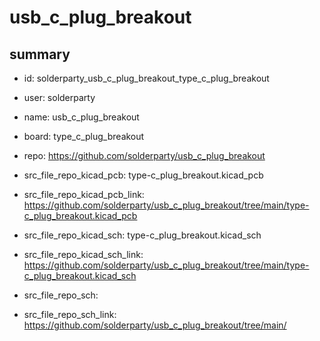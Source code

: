 # usb_c_plug_breakout
 
## summary 
* id: solderparty_usb_c_plug_breakout_type_c_plug_breakout
* user: solderparty
* name: usb_c_plug_breakout
* board: type_c_plug_breakout
* repo: https://github.com/solderparty/usb_c_plug_breakout
* src_file_repo_kicad_pcb: type-c_plug_breakout.kicad_pcb
* src_file_repo_kicad_pcb_link: https://github.com/solderparty/usb_c_plug_breakout/tree/main/type-c_plug_breakout.kicad_pcb
* src_file_repo_kicad_sch: type-c_plug_breakout.kicad_sch
* src_file_repo_kicad_sch_link: https://github.com/solderparty/usb_c_plug_breakout/tree/main/type-c_plug_breakout.kicad_sch

* src_file_repo_sch: 
* src_file_repo_sch_link: https://github.com/solderparty/usb_c_plug_breakout/tree/main/






